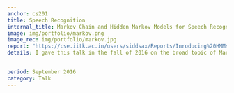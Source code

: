 ```yaml
---
anchor: cs201
title: Speech Recognition
internal_title: Markov Chain and Hidden Markov Models for Speech Recognition  
image: img/portfolio/markov.png
image_rec: img/portfolio/markov.jpg
report: "https://cse.iitk.ac.in/users/siddsax/Reports/Inroducing%20HMMs%20for%20Speech%20Recognition%20problem.pdf"
details: I gave this talk in the fall of 2016 on the broad topic of Markov Chain and Hidden Markov Models for Speech Recognition. The outline of the talk was to familiarize the audience with concept of Hidden Markov Models and then illustrate how it is applied on the problem of Speech Recognition, the problems associated with it and the solution including the Expectation-Minimization algorithm used for inference.
   

period: September 2016
category: Talk
---
```

